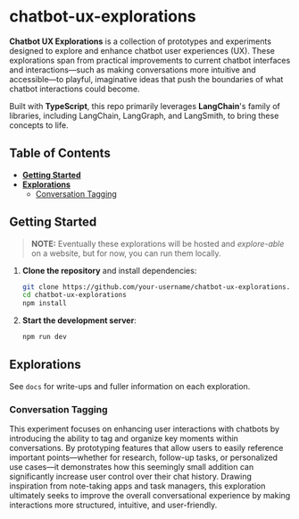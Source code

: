 # chatbot-ux-explorations

**Chatbot UX Explorations** is a collection of prototypes and experiments designed to explore and enhance chatbot user experiences (UX). These explorations span from practical improvements to current chatbot interfaces and interactions—such as making conversations more intuitive and accessible—to playful, imaginative ideas that push the boundaries of what chatbot interactions could become.

Built with **TypeScript**, this repo primarily leverages **LangChain**'s family of libraries, including LangChain, LangGraph, and LangSmith, to bring these concepts to life.

## Table of Contents

- [**Getting Started**](#getting-started)
- [**Explorations**](#explorations)
  - [Conversation Tagging](#conversation-tagging)

## Getting Started
> **NOTE:** Eventually these explorations will be hosted and *explore-able* on a website, but for now, you can run them locally.

1. **Clone the repository** and install dependencies:

   ```bash
   git clone https://github.com/your-username/chatbot-ux-explorations.git
   cd chatbot-ux-explorations
   npm install
   ```

2. **Start the development server**:

   ```bash
   npm run dev
   ```

## Explorations

See `docs` for write-ups and fuller information on each exploration.

### Conversation Tagging

This experiment focuses on enhancing user interactions with chatbots by introducing the ability to tag and organize key moments within conversations. By prototyping features that allow users to easily reference important points—whether for research, follow-up tasks, or personalized use cases—it demonstrates how this seemingly small addition can significantly increase user control over their chat history. Drawing inspiration from note-taking apps and task managers, this exploration ultimately seeks to improve the overall conversational experience by making interactions more structured, intuitive, and user-friendly.
